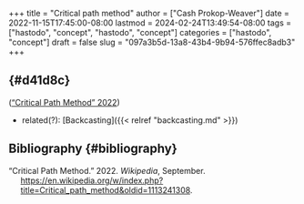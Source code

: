 +++
title = "Critical path method"
author = ["Cash Prokop-Weaver"]
date = 2022-11-15T17:45:00-08:00
lastmod = 2024-02-24T13:49:54-08:00
tags = ["hastodo", "concept", "hastodo", "concept"]
categories = ["hastodo", "concept"]
draft = false
slug = "097a3b5d-13a8-43b4-9b94-576ffec8adb3"
+++

##  {#d41d8c}

(<a href="#citeproc_bib_item_1">“Critical Path Method” 2022</a>)

-   related(?): [Backcasting]({{< relref "backcasting.md" >}})


## Bibliography {#bibliography}

<style>.csl-entry{text-indent: -1.5em; margin-left: 1.5em;}</style><div class="csl-bib-body">
  <div class="csl-entry"><a id="citeproc_bib_item_1"></a>“Critical Path Method.” 2022. <i>Wikipedia</i>, September. <a href="https://en.wikipedia.org/w/index.php?title=Critical_path_method&oldid=1113241308">https://en.wikipedia.org/w/index.php?title=Critical_path_method&#38;oldid=1113241308</a>.</div>
</div>
